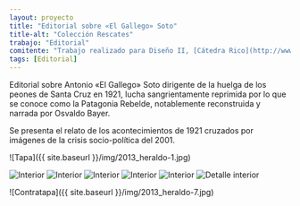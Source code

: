 ```yaml
---
layout: proyecto
title: "Editorial sobre «El Gallego» Soto"
title-alt: "Colección Rescates"
trabajo: "Editorial"
comitente: "Trabajo realizado para Diseño II, [Cátedra Rico](http://www.catedrarico.com.ar), FADU--UBA."
tags: [Editorial]
---
```


Editorial sobre Antonio «El Gallego» Soto dirigente de la huelga de los peones de Santa Cruz en 1921, lucha sangrientamente reprimida por lo que se conoce como la Patagonia Rebelde, notablemente reconstruida y narrada por Osvaldo Bayer.

Se presenta el relato de los acontecimientos de 1921 cruzados por imágenes de la crisis socio-política del 2001.

![Tapa]({{ site.baseurl }}/img/2013_heraldo-1.jpg)

<div class="fotorama">
	<img src="{{ site.baseurl }}/img/2013_heraldo-2.jpg" data-caption="Interior" alt="Interior" />
	<img src="{{ site.baseurl }}/img/2013_heraldo-3.jpg" data-caption="Interior" alt="Interior" />
	<img src="{{ site.baseurl }}/img/2013_heraldo-4.jpg" data-caption="Interior" alt="Interior" />
	<img src="{{ site.baseurl }}/img/2013_heraldo-5.jpg" data-caption="Interior" alt="Interior" />
	<img src="{{ site.baseurl }}/img/2013_heraldo-6.jpg" data-caption="Interior" alt="Interior" />
	<img src="{{ site.baseurl }}/img/2013_heraldo-6b.jpg" data-caption="Interior" alt="Detalle interior" />
</div>

![Contratapa]({{ site.baseurl }}/img/2013_heraldo-7.jpg)
